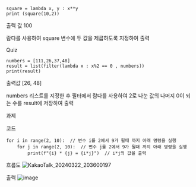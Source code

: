 ```
square = lambda x, y : x**y
print (square(10,2))
```

출력 값
100

람다를 사용하여 square 변수에 두 값을 제곱하도록 지정하여 출력

Quiz

```
numbers = [111,26,37,48]
result = list(filter(lambda x : x%2 == 0 , numbers))
print(result)
```

출력값
[26, 48]

numbers 리스트를 지정한 후 필터에서 람다를 사용하여 2로 나눈 값의 나머지 0이 되는 수를 result에 저장하여 출력


과제

코드

```
for i in range(2, 10):  // 변수 i를 2에서 9가 될때 까지 아래 명령을 실행
    for j in range(2, 10):  // 변수 j를 2에서 9가 될때 까지 아래 명령을 실행
        print(f"{i} * {j} = {i*j}")  // i*j의 값을 출력
```

흐름도
![KakaoTalk_20240322_203600197](https://github.com/sonsm0318/0321/assets/160005229/d4e401c7-ffec-450c-bf33-3011cbe820f5)



출력
![image](https://github.com/sonsm0318/0321/assets/160005229/77c0c773-38dc-4819-9378-1e49d09e2835)

